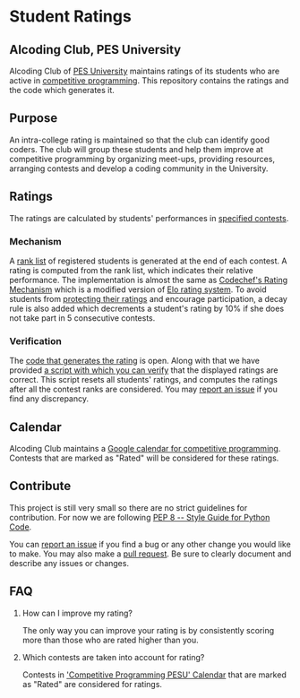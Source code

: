 # Student Ratings
## Alcoding Club, PES University

Alcoding Club of [PES University](https://pes.edu/) maintains ratings of its students who are active in [competitive programming](https://en.wikipedia.org/wiki/Competitive_programming). This repository contains the ratings and the code which generates it.


## Purpose
An intra-college rating is maintained so that the club can identify good coders.  The club will group these students and help them improve at competitive programming by organizing meet-ups, providing resources, arranging contests and develop a coding community in the University.


## Ratings
The ratings are calculated by students' performances in [specified contests](database/README.md).

### Mechanism
A [rank list](database/contest_ranks) of registered students is generated at the end of each contest. A rating is computed from the rank list, which indicates their relative performance. The implementation is almost the same as [Codechef's Rating Mechanism](https://www.codechef.com/ratings) which is a modified version of [Elo rating system](https://en.wikipedia.org/wiki/Elo_rating_system). To avoid students from [protecting their ratings](https://en.wikipedia.org/wiki/Elo_rating_system#Game_activity_versus_protecting_one's_rating) and encourage participation, a decay rule is also added which decrements a student's rating by 10% if she does not take part in 5 consecutive contests.


### Verification
The [code that generates the rating](ratings/processor.py) is open. Along with that we have provided [a script with which you can verify](executor.sh) that the displayed ratings are correct. This script resets all students' ratings, and computes the ratings after all the contest ranks are considered. You may [report an issue](https://github.com/varunvora/alcoding/issues) if you find any discrepancy.

## Calendar
Alcoding Club maintains a [Google calendar for competitive programming](https://calendar.google.com/calendar?cid=N3RsZGt1dXEwcW1mOW9ub2Jxb3ByZ2Z1cDRAZ3JvdXAuY2FsZW5kYXIuZ29vZ2xlLmNvbQ). Contests that are marked as "Rated" will be considered for these ratings. 
## Contribute
This project is still very small so there are no strict guidelines for contribution. For now we are following [PEP 8 -- Style Guide for Python Code](https://www.python.org/dev/peps/pep-0008/).

You can [report an issue](https://github.com/varunvora/alcoding/issues) if you find a bug or any other change you would like to make. You may also make a [pull request](https://github.com/varunvora/alcoding/pulls). Be sure to clearly document and describe any issues or changes.

## FAQ

1. How can I improve my rating?

    The only way you can improve your rating is by consistently scoring more than those who are rated higher than you.
2. Which contests are taken into account for rating?

    Contests in ['Competitive Programming PESU' Calendar](https://calendar.google.com/calendar?cid=N3RsZGt1dXEwcW1mOW9ub2Jxb3ByZ2Z1cDRAZ3JvdXAuY2FsZW5kYXIuZ29vZ2xlLmNvbQ) that are marked as "Rated" are considered for ratings.
 
   
